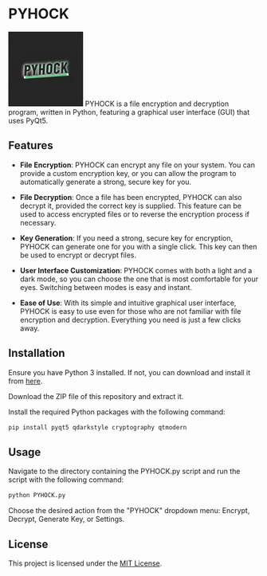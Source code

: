 # **PYHOCK**

<img src="Generally/LOGO_PYHOCK.jpg" alt="Logo" height="150">
PYHOCK is a file encryption and decryption program, written in Python, featuring a graphical user interface (GUI) that uses PyQt5.

## Features

- **File Encryption**: PYHOCK can encrypt any file on your system. You can provide a custom encryption key, or you can allow the program to automatically generate a strong, secure key for you.

- **File Decryption**: Once a file has been encrypted, PYHOCK can also decrypt it, provided the correct key is supplied. This feature can be used to access encrypted files or to reverse the encryption process if necessary.

- **Key Generation**: If you need a strong, secure key for encryption, PYHOCK can generate one for you with a single click. This key can then be used to encrypt or decrypt files.

- **User Interface Customization**: PYHOCK comes with both a light and a dark mode, so you can choose the one that is most comfortable for your eyes. Switching between modes is easy and instant.

- **Ease of Use**: With its simple and intuitive graphical user interface, PYHOCK is easy to use even for those who are not familiar with file encryption and decryption. Everything you need is just a few clicks away.


## Installation

Ensure you have Python 3 installed. If not, you can download and install it from [here](https://www.python.org/downloads/).

Download the ZIP file of this repository and extract it.

Install the required Python packages with the following command:

```bash
pip install pyqt5 qdarkstyle cryptography qtmodern
```
## Usage
Navigate to the directory containing the PYHOCK.py script and run the script with the following command:
```bash
python PYHOCK.py
```
Choose the desired action from the "PYHOCK" dropdown menu: Encrypt, Decrypt, Generate Key, or Settings.
## License

This project is licensed under the [MIT License](https://opensource.org/licenses/MIT/).
